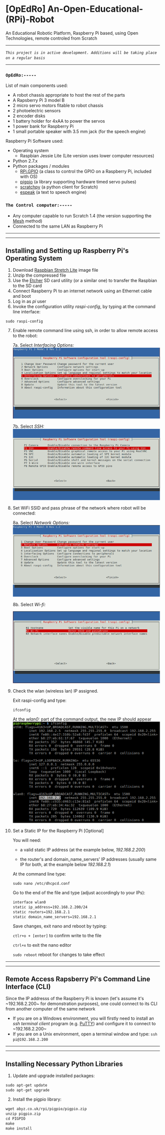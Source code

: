 # [OpEdRo] An-Open-Educational-(RPi)-Robot
An Educational Robotic Platform, Raspberry Pi based, using Open Technologies, remote controled from Scratch

***
*`This project is in active development. Additions will be taking place on a regular basis`*
***
### `OpEdRo:-----`
List of main components used:
  * A robot chassis appropriate to host the rest of the parts
  * A Rapsberry Pi 3 model B
  * 2 micro servo motors fitable to robot chassis
  * 2 photoelectric sensors
  * 2 encoder disks
  * 1 battery holder for 4xAA to power the servos
  * 1 power bank for Raspberry Pi
  * 1 small portable speaker with 3.5 mm jack (for the speech engine)
  
  
Raspberry Pi Software used: 

  * Operating system
    * Raspbian Jessie Lite (Lite version uses lower computer resources)
  * Python 2.7.x
  * Python packages / modules
    * [RPi.GPIO](https://sourceforge.net/p/raspberry-gpio-python/wiki/Home/ "RPi.GPIO Wiki") (a class to control the GPIO on a Raspberry Pi, included with OS)
    * [pigpio](http://abyz.me.uk/rpi/pigpio/index.html "The pigpio Documentation") (a library supporting hardware timed servo pulses)
    * [scratchpy](https://github.com/pilliq/scratchpy) (a python client for Scratch)
    * [espeak](http://espeak.sourceforge.net/ "espeak Documentation") (a text to speech engine)
  
### `The Control computer:-----`
  * Any computer capable to run Scratch 1.4 (the version supporting the [Mesh](https://en.scratch-wiki.info/wiki/Mesh) method)
  * Connected to the same LAN as Raspberry Pi

***
***
## Installing and Setting up Raspberry Pi's Operating System
  1. Download [Raspbian Stretch Lite](https://www.raspberrypi.org/downloads/raspbian/) image file
  2. Unzip the compressed file
  3. Use the [Etcher](https://etcher.io/) SD card utility (or a similar one) to transfer the Raspbian to the SD card
  4. Connect Raspberry Pi to an internet network using an Ethernet cable and boot
  5. Log in as *pi* user
  6. Invoke the configuration utility *raspi-config*, by typing at the command line interface:
  ```
  sudo raspi-config
  ```
  7. Enable remote command line using ssh, in order to allow remote access to the robot:
  
     7a. Select *Interfacing Options:*
     ![Step 7a](/docs/images/2.png)
     
     7b. Select *SSH:*
     ![Step 7b](/docs/images/3.png)

  8. Set WiFi SSID and pass phrase of the network where robot will be connected:
  
     8a. Select *Network Options:*
     ![Step 8a](/docs/images/4.png)
     
     8b. Select *Wi-fi:*
     
     ![Step 8b](/docs/images/6.png)
   9. Check the wlan (wireless lan) IP assigned.
   
      Exit raspi-config and type:
      ```
      ifconfig
      ```
      At the *wlan0:* part of the command output, the new IP should appear
      ![Step 9](/docs/images/7.png)
  10. Set a Static IP for the Raspberry Pi [Optional] 
  
      You will need:
  
      - a valid static IP address (at the example below, *192.168.2.200*)
      
      - the router's and domain_name_servers' IP addresses (usually same IP for both, at the example below *192.168.2.1*)
      
      At the command line type:
      ```
      sudo nano /etc/dhcpcd.conf
      ```
      Go to the end of the file and type (adjust accordingly to your IPs):
      ```
      interface wlan0
      static ip_address=192.168.2.200/24
      static routers=192.168.2.1
      static domain_name_servers=192.168.2.1
      ```
      Save changes, exit nano and reboot by typing:
      
      `ctlr+o + [enter]` to confirm write to the file
      
      `ctrl+x` to exit the nano editor
      
      `sudo reboot` reboot for changes to take effect
  
***
***
## Remote Access Rapsberry Pi's Command Line Interface (CLI)
Since the IP addresss of the Raspberry Pi is known (let's assume it's ~192.168.2.200~ for demonstration purposes), one could connect to its CLI from another computer of the same network
  * If you are on a Windows environment, you will firstly need to install an *ssh terminal client* program (e.g. [PuTTY](https://www.putty.org/)) and configure it to connect to ~192.168.2.200~
  * If you are on a Unix environment, open a terminal window and type: `ssh pi@192.168.2.200`
  
***
***
## Installing Necessary Python Libraries
  1. Update and upgrade installed packages:
  ```
  sudo apt-get update
  sudo apt-get upgrade
  ```
  2. Install the pigpio library:
  ```
  wget abyz.co.uk/rpi/pigpio/pigpio.zip
  unzip pigpio.zip
  cd PIGPIO
  make
  make install
  ```
  
